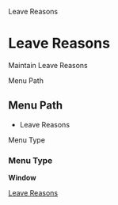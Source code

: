 
Leave Reasons
# Leave Reasons


Maintain Leave Reasons

Menu Path
## Menu Path



- Leave Reasons

Menu Type
### Menu Type

**Window**


[Leave Reasons](../../functional-guide/window/window-leave-reasons.md)